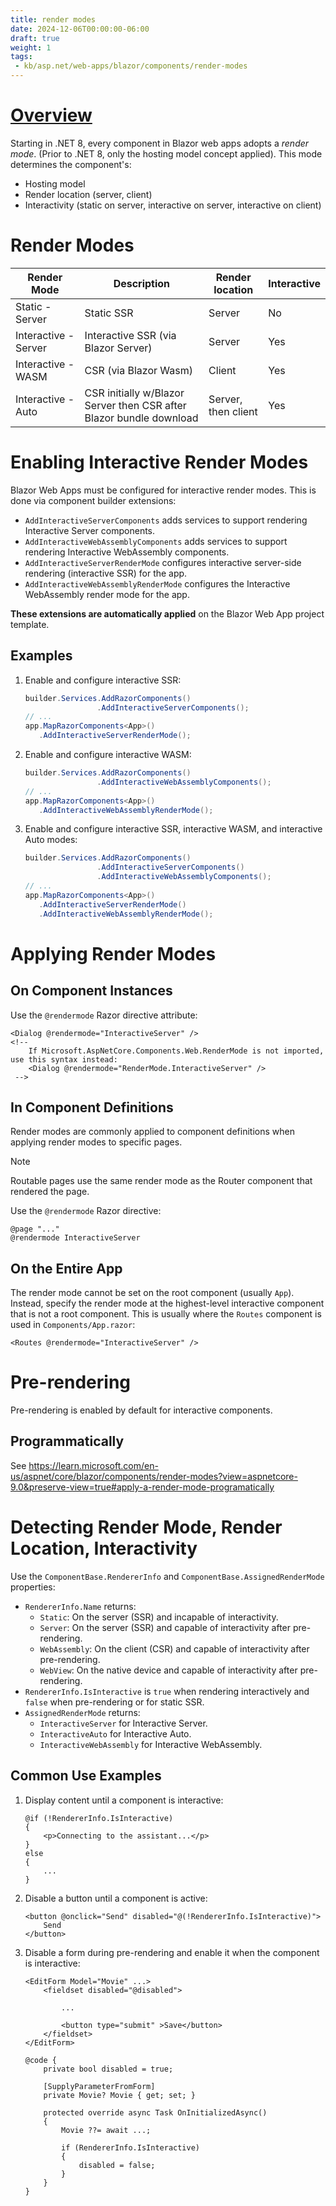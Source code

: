 ```yaml
---
title: render modes
date: 2024-12-06T00:00:00-06:00
draft: true
weight: 1
tags:
 - kb/asp.net/web-apps/blazor/components/render-modes
---
```


# [Overview](https://learn.microsoft.com/en-us/aspnet/core/blazor/components/render-modes?view=aspnetcore-9.0)
Starting in .NET 8, every component in Blazor web apps adopts a *render mode*. (Prior to .NET 8, only the hosting model concept applied). This mode determines the component's:
- Hosting model
- Render location (server, client)
- Interactivity (static on server, interactive on server, interactive on client)

# Render Modes

| Render Mode          | Description                                                         | Render location     | Interactive |
| -------------------- | ------------------------------------------------------------------- | ------------------- | ----------- |
| Static - Server      | Static SSR                                                          | Server              | No          |
| Interactive - Server | Interactive SSR (via Blazor Server)                                 | Server              | Yes         |
| Interactive - WASM   | CSR (via Blazor Wasm)                                               | Client              | Yes         |
| Interactive - Auto   | CSR initially w/Blazor Server then CSR after Blazor bundle download | Server, then client | Yes         |

# Enabling Interactive Render Modes
Blazor Web Apps must be configured for interactive render modes. This is done via component builder extensions:
- `AddInteractiveServerComponents` adds services to support rendering Interactive Server components.
- `AddInteractiveWebAssemblyComponents` adds services to support rendering Interactive WebAssembly components.
- `AddInteractiveServerRenderMode` configures interactive server-side rendering (interactive SSR) for the app.
- `AddInteractiveWebAssemblyRenderMode` configures the Interactive WebAssembly render mode for the app.

**These extensions are automatically applied** on the Blazor Web App project template.

## Examples
1. Enable and configure interactive SSR:
    ```cs
    builder.Services.AddRazorComponents()
                    .AddInteractiveServerComponents();
    // ...
    app.MapRazorComponents<App>()
       .AddInteractiveServerRenderMode();
    ```

2. Enable and configure interactive WASM:
    ```cs
    builder.Services.AddRazorComponents()
                    .AddInteractiveWebAssemblyComponents();
    // ...
    app.MapRazorComponents<App>()
       .AddInteractiveWebAssemblyRenderMode();
    ``` 

3. Enable and configure interactive SSR, interactive WASM, and interactive Auto modes:
    ```cs
    builder.Services.AddRazorComponents()
                    .AddInteractiveServerComponents()
                    .AddInteractiveWebAssemblyComponents();
    // ...
    app.MapRazorComponents<App>()
       .AddInteractiveServerRenderMode()
       .AddInteractiveWebAssemblyRenderMode();
    ```

# Applying Render Modes
## On Component Instances
Use the `@rendermode` Razor directive attribute: 
```cshtml
<Dialog @rendermode="InteractiveServer" />
<!-- 
    If Microsoft.AspNetCore.Components.Web.RenderMode is not imported, use this syntax instead:
    <Dialog @rendermode="RenderMode.InteractiveServer" />
 -->
```

## In Component Definitions
Render modes are commonly applied to component definitions when applying render modes to specific pages.

> [!NOTE]
> Routable pages use the same render mode as the Router component that rendered the page.

Use the `@rendermode` Razor directive:
```cshtml
@page "..."
@rendermode InteractiveServer
```

## On the Entire App
The render mode cannot be set on the root component (usually `App`). Instead, specify the render mode at the highest-level interactive component that is not a root component. This is usually where the `Routes` component is used in `Components/App.razor`:
```cshtml
<Routes @rendermode="InteractiveServer" />
```

# Pre-rendering
Pre-rendering is enabled by default for interactive components.

## Programmatically
See https://learn.microsoft.com/en-us/aspnet/core/blazor/components/render-modes?view=aspnetcore-9.0&preserve-view=true#apply-a-render-mode-programatically

# Detecting Render Mode, Render Location, Interactivity
Use the `ComponentBase.RendererInfo` and `ComponentBase.AssignedRenderMode` properties:
- `RendererInfo.Name` returns:
  - `Static`: On the server (SSR) and incapable of interactivity.
  - `Server`: On the server (SSR) and capable of interactivity after pre-rendering.
  - `WebAssembly`: On the client (CSR) and capable of interactivity after pre-rendering.
  - `WebView`: On the native device and capable of interactivity after pre-rendering.
- `RendererInfo.IsInteractive` is `true` when rendering interactively and `false` when pre-rendering or for static SSR.
- `AssignedRenderMode` returns:
  - `InteractiveServer` for Interactive Server.
  - `InteractiveAuto` for Interactive Auto.
  - `InteractiveWebAssembly` for Interactive WebAssembly.

## Common Use Examples
1. Display content until a component is interactive:
    ```cshtml
    @if (!RendererInfo.IsInteractive)
    {
        <p>Connecting to the assistant...</p>
    }
    else
    {
        ...
    }
    ```
2. Disable a button until a component is active:
    ```cshtml
    <button @onclick="Send" disabled="@(!RendererInfo.IsInteractive)">
        Send
    </button>
    ```
3. Disable a form during pre-rendering and enable it when the component is interactive:
    ```cshtml
    <EditForm Model="Movie" ...>
        <fieldset disabled="@disabled">

            ...

            <button type="submit" >Save</button>
        </fieldset>
    </EditForm>

    @code {
        private bool disabled = true;

        [SupplyParameterFromForm]
        private Movie? Movie { get; set; }

        protected override async Task OnInitializedAsync()
        {
            Movie ??= await ...;

            if (RendererInfo.IsInteractive)
            {
                disabled = false;
            }
        }
    }
    ```